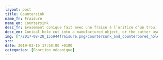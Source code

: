 ```yaml
---
layout: post
title: Countersink
name_fr: Fraisure
name_en: Countersink
desc_fr: Evasement conique fait avec une fraise à l’orifice d’un trou. 
desc_en: Conical hole cut into a manufactured object, or the cutter used to cut such a hole. 
img: ["/2017-08-28_155944fraisure.png/Countersunk_and_counterbored_holes_cross-section.png"]
src: 
date: 2019-03-15 17:58:00 +0100
categories: [Fonction mécanique]
---
```

